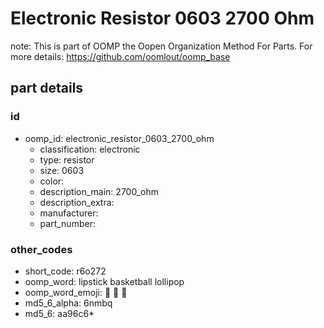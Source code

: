 # Electronic Resistor 0603 2700 Ohm  

note: This is part of OOMP the Oopen Organization Method For Parts. For more details: https://github.com/oomlout/oomp_base

##  part details





### id
* oomp_id: electronic_resistor_0603_2700_ohm
  * classification: electronic
  * type: resistor
  * size: 0603
  * color: 
  * description_main: 2700_ohm
  * description_extra: 
  * manufacturer: 
  * part_number: 

### other_codes
* short_code: r6o272
* oomp_word: lipstick basketball lollipop
* oomp_word_emoji: :lipstick: :basketball: :lollipop:
* md5_6_alpha: 6nmbq
* md5_6: aa96c6* 
